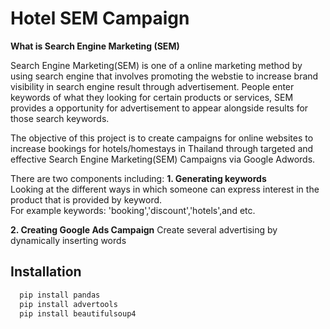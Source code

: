 
# Hotel SEM Campaign
**What is Search Engine Marketing (SEM)**

Search Engine Marketing(SEM) is one of a online marketing method by using search engine that involves promoting the webstie to increase brand visibility in search engine result through advertisement. People enter keywords of what they looking for certain products or services, SEM provides a opportunity for advertisement to appear alongside results for those search keywords.

The objective of this project is to create campaigns for online websites to increase bookings for hotels/homestays in Thailand through  targeted and effective Search Engine Marketing(SEM) Campaigns via Google Adwords.

There are two components including:
**1. Generating keywords**            
Looking at the different ways in which someone can express interest in the product that is provided by keyword.     
For example keywords: 'booking','discount','hotels',and etc.


**2. Creating Google Ads Campaign**
Create several advertising by dynamically inserting words

## Installation
```bash
  pip install pandas
  pip install advertools
  pip install beautifulsoup4
```
